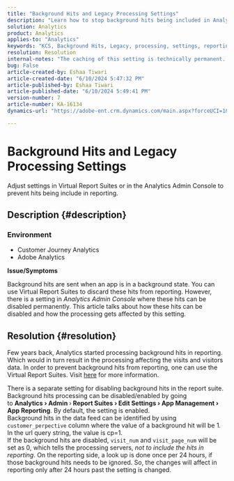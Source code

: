```yaml
---
title: "Background Hits and Legacy Processing Settings"
description: "Learn how to stop background hits being included in Analytics reporting."
solution: Analytics
product: Analytics
applies-to: "Analytics"
keywords: "KCS, Background Hits, Legacy, processing, settings, reporting"
resolution: Resolution
internal-notes: "The caching of this setting is technically permanent. However, since we restart those services daily, we are practically manually busting that cache once very 24 hours. The setting caching behavior isn't really documented and is more just of an implementation detail. Therefore, be careful when sharing the information with customers."
bug: False
article-created-by: Eshaa Tiwari
article-created-date: "6/10/2024 5:47:32 PM"
article-published-by: Eshaa Tiwari
article-published-date: "6/10/2024 5:49:41 PM"
version-number: 7
article-number: KA-16134
dynamics-url: "https://adobe-ent.crm.dynamics.com/main.aspx?forceUCI=1&pagetype=entityrecord&etn=knowledgearticle&id=5cdc517e-5127-ef11-840a-00224803cdc1"

---
```

# Background Hits and Legacy Processing Settings


Adjust settings in Virtual Report Suites or in the Analytics Admin Console to prevent hits being include in reporting.

## Description {#description}


### <b>Environment</b>

- Customer Journey Analytics
- Adobe Analytics


<b>Issue/Symptoms</b>

Background hits are sent when an app is in a background state. You can use Virtual Report Suites to discard these hits from reporting. However, there is a setting in *Analytics Admin Console* where these hits can be disabled permanently. This article talks about how these hits can be disabled and how the processing gets affected by this setting.


## Resolution {#resolution}


Few years back, Analytics started processing background hits in reporting. Which would in turn result in the processing affecting the visits and visitors data. In order to prevent background hits from reporting, one can use the Virtual Report Suites. Visit [here](https://experienceleague.adobe.com/docs/analytics/components/virtual-report-suites/vrs-components.html?lang=en) for more information.

There is a separate setting for disabling background hits in the report suite. Background hits processing can be disabled/enabled by going to <b>Analytics </b><b>›</b><b> Admin </b>›<b> Report Suites </b><b>›</b><b> Edit Settings </b><b>›</b><b> App Management </b><b>›</b><b> App Reporting</b>. By default, the setting is enabled.
<br>Background hits in the data feed can be identified by using `customer_perpective` column where the value of a background hit will be 1. In the url query string, the value is cp=1.<br>
If the background hits are disabled, `visit_num` and `visit_page_num` will be set as 0, which tells the processing servers, *not to include the hits in reporting*. On the reporting side, a look up is done once per 24 hours, if those background hits needs to be ignored. So, the changes will affect in reporting only after 24 hours past the setting is changed.


